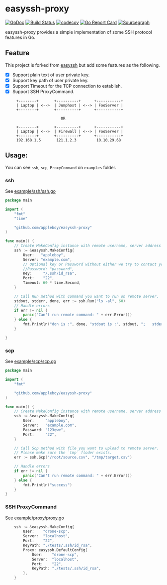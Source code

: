 # easyssh-proxy

[![GoDoc](https://godoc.org/github.com/appleboy/easyssh-proxy?status.svg)](https://godoc.org/github.com/appleboy/easyssh-proxy) [![Build Status](http://drone.wu-boy.com/api/badges/appleboy/easyssh-proxy/status.svg)](http://drone.wu-boy.com/appleboy/easyssh-proxy) [![codecov](https://codecov.io/gh/appleboy/easyssh-proxy/branch/master/graph/badge.svg)](https://codecov.io/gh/appleboy/easyssh-proxy) [![Go Report Card](https://goreportcard.com/badge/github.com/appleboy/easyssh-proxy)](https://goreportcard.com/report/github.com/appleboy/easyssh-proxy) [![Sourcegraph](https://sourcegraph.com/github.com/appleboy/easyssh-proxy/-/badge.svg)](https://sourcegraph.com/github.com/appleboy/easyssh-proxy?badge)

easyssh-proxy provides a simple implementation of some SSH protocol features in Go.

## Feature

This project is forked from [easyssh](https://github.com/hypersleep/easyssh) but add some features as the following.

* [x] Support plain text of user private key.
* [x] Support key path of user private key.
* [x] Support Timeout for the TCP connection to establish.
* [x] Support SSH ProxyCommand.

```
     +--------+       +----------+      +-----------+
     | Laptop | <-->  | Jumphost | <--> | FooServer |
     +--------+       +----------+      +-----------+

                         OR

     +--------+       +----------+      +-----------+
     | Laptop | <-->  | Firewall | <--> | FooServer |
     +--------+       +----------+      +-----------+
     192.168.1.5       121.1.2.3         10.10.29.68
```

## Usage:

You can see `ssh`, `scp`, `ProxyCommand` on `examples` folder.

### ssh

See [example/ssh/ssh.go](./example/ssh/ssh.go)

[embedmd]:# (example/ssh/ssh.go go)
```go
package main

import (
	"fmt"
	"time"

	"github.com/appleboy/easyssh-proxy"
)

func main() {
	// Create MakeConfig instance with remote username, server address and path to private key.
	ssh := &easyssh.MakeConfig{
		User:   "appleboy",
		Server: "example.com",
		// Optional key or Password without either we try to contact your agent SOCKET
		//Password: "password",
		Key:     "/.ssh/id_rsa",
		Port:    "22",
		Timeout: 60 * time.Second,
	}

	// Call Run method with command you want to run on remote server.
	stdout, stderr, done, err := ssh.Run("ls -al", 60)
	// Handle errors
	if err != nil {
		panic("Can't run remote command: " + err.Error())
	} else {
		fmt.Println("don is :", done, "stdout is :", stdout, ";   stderr is :", stderr)
	}

}
```

### scp

See [example/scp/scp.go](./example/scp/scp.go)

[embedmd]:# (example/scp/scp.go go)
```go
package main

import (
	"fmt"

	"github.com/appleboy/easyssh-proxy"
)

func main() {
	// Create MakeConfig instance with remote username, server address and path to private key.
	ssh := &easyssh.MakeConfig{
		User:     "appleboy",
		Server:   "example.com",
		Password: "123qwe",
		Port:     "22",
	}

	// Call Scp method with file you want to upload to remote server.
	// Please make sure the `tmp` floder exists.
	err := ssh.Scp("/root/source.csv", "/tmp/target.csv")

	// Handle errors
	if err != nil {
		panic("Can't run remote command: " + err.Error())
	} else {
		fmt.Println("success")
	}
}
```

### SSH ProxyCommand

See [example/proxy/proxy.go](./example/proxy/proxy.go)

[embedmd]:# (example/proxy/proxy.go go /\tssh :=/ /\t}$/)
```go
	ssh := &easyssh.MakeConfig{
		User:    "drone-scp",
		Server:  "localhost",
		Port:    "22",
		KeyPath: "./tests/.ssh/id_rsa",
		Proxy: easyssh.DefaultConfig{
			User:    "drone-scp",
			Server:  "localhost",
			Port:    "22",
			KeyPath: "./tests/.ssh/id_rsa",
		},
	}
```
